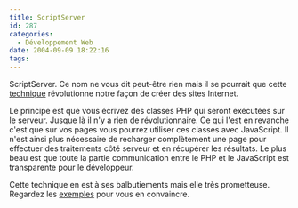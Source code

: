 ```yaml
---
title: ScriptServer
id: 287
categories:
  - Développement Web
date: 2004-09-09 18:22:16
tags:
---
```


ScriptServer. Ce nom ne vous dit peut-être rien mais il se pourrait que cette [technique](http://xmlrpccom.sourceforge.net/scriptserver/ "ScriptServer") révolutionne notre façon de créer des sites Internet.

Le principe est que vous écrivez des classes <acronym>PHP</acronym> qui seront exécutées sur le serveur. Jusque là il n'y a rien de révolutionnaire. Ce qui l'est en revanche c'est que sur vos pages vous pourrez utiliser ces classes avec JavaScript. Il n'est ainsi plus nécessaire de recharger complètement une page pour effectuer des traitements côté serveur et en récupérer les résultats. Le plus beau est que toute la partie communication entre le <acronym>PHP</acronym> et le JavaScript est transparente pour le développeur.

Cette technique en est à ses balbutiements mais elle très prometteuse. Regardez les [exemples](http://xmlrpccom.sourceforge.net/scriptserver/scriptserver/examples/ "Exemples d&#039;application de ScriptServer") pour vous en convaincre.